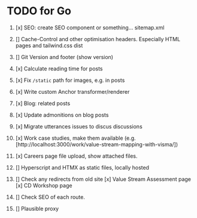 # TODO for Go

1. [x] SEO: create SEO component or something... sitemap.xml

2. [] Cache-Control and other optimisation headers. Especially HTML pages and tailwind.css dist

3. [] Git Version and footer (show version)

4. [x] Calculate reading time for posts

5. [x] Fix `/static` path for images, e.g. in posts

6. [x] Write custom Anchor transformer/renderer

7. [x] Blog: related posts

8. [x] Update admonitions on blog posts

9. [x] Migrate utterances issues to discus discussions

10. [x] Work case studies, make them available (e.g. [http://localhost:3000/work/value-stream-mapping-with-visma/])

11. [x] Careers page file upload, show attached files.

12. [] Hyperscript and HTMX as static files, locally hosted

13. [] Check any redirects from old site
    [x] Value Stream Assessment page
    [x] CD Workshop page

14. [] Check SEO of each route.

15. [] Plausible proxy
